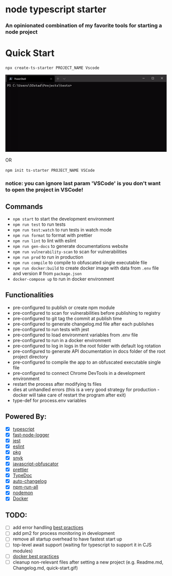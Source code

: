 # node typescript starter

### An opinionated combination of my favorite tools for starting a node project

# Quick Start

`npx create-ts-starter PROJECT_NAME Vscode`

![](quick-start.gif)

OR

`npm init ts-starter PROJECT_NAME VSCode`

### notice: you can ignore last param 'VSCode' is you don't want to open the project in VSCode!

## Commands

- `npm start` to start the development environment
- `npm run test` to run tests
- `npm run test:watch` to run tests in watch mode
- `npm run format` to format with prettier
- `npm run lint` to lint with eslint
- `npm run gen-docs` to generate documentations website
- `npm run vulnerability-scan` to scan for vulnerabilities
- `npm run prod` to run in production
- `npm run compile` to compile to obfuscated single executable file
- `npm run docker:build` to create docker image with data from `.env` file and version # from `package.json`
- `docker-compose up` to run in docker environment

## Functionalities

- pre-configured to publish or create npm module
- pre-configured to scan for vulnerabilities before publishing to registry
- pre-configured to git tag the commit at publish time
- pre-configured to generate changelog.md file after each publishes
- pre-configured to run tests with jest
- pre-configured to load environment variables from .env file
- pre-configured to run in a docker environment
- pre-configured to log in logs in the root folder with default log rotation
- pre-configured to generate API documentation in docs folder of the root project directory
- pre-configured to compile the app to an obfuscated executable single file
- pre-configured to connect Chrome DevTools in a development environment
- restart the process after modifying ts files
- dies at unhandled errors (this is a very good strategy for production - docker will take care of restart the program after exit)
- type-def for process.env variables

## Powered By:

- [x] [typescript](https://github.com/Microsoft/TypeScript)
- [x] [fast-node-logger](https://github.com/saostad/fast-node-logger)
- [x] [jest](https://github.com/facebook/jest)
- [x] [eslint](https://github.com/eslint/eslint)
- [x] [pkg](https://www.npmjs.com/package/pkg)
- [x] [snyk](https://www.npmjs.com/package/snyk)
- [x] [javascript-obfuscator](https://github.com/javascript-obfuscator/javascript-obfuscator)
- [x] [prettier](https://github.com/prettier/prettier)
- [x] [TypeDoc](https://github.com/TypeStrong/TypeDoc)
- [x] [auto-changelog](https://www.npmjs.com/package/auto-changelog)
- [x] [npm-run-all](https://github.com/mysticatea/npm-run-all)
- [x] [nodemon](https://github.com/remy/nodemon)
- [x] [Docker](https://www.docker.com/)

## TODO:

- [ ] add error handling [best practices](https://www.youtube.com/watch?v=62ZRPJkHOX0&list=WL&index=10&t=0s)
- [ ] add pm2 for process monitoring in development
- [ ] remove all startup overhead to have fastest start up
- [ ] top-level await support (waiting for typescript to support it in CJS modules)
- [ ] [docker best practices](https://dev.to/nodepractices/docker-best-practices-with-node-js-4ln4)
- [ ] cleanup non-relevant files after setting a new project (e.g. Readme.md, Changelog.md, quick-start.gif)
